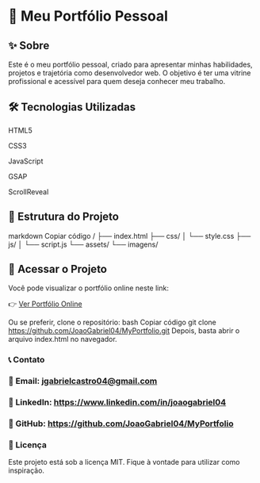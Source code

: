 # 🌟 Meu Portfólio Pessoal


## ✨ Sobre
Este é o meu portfólio pessoal, criado para apresentar minhas habilidades, projetos e trajetória como desenvolvedor web. O objetivo é ter uma vitrine profissional e acessível para quem deseja conhecer meu trabalho.

## 🛠️ Tecnologias Utilizadas
HTML5

CSS3

JavaScript

GSAP

ScrollReveal

## 📁 Estrutura do Projeto
markdown
Copiar código
/
├── index.html
├── css/
│   └── style.css
├── js/
│   └── script.js
└── assets/
    └── imagens/
## 🚀 Acessar o Projeto
Você pode visualizar o portfólio online neste link:

👉 [Ver Portfólio Online](https://gabrielcaslvportfolio.netlify.app)

Ou se preferir, clone o repositório:
bash
Copiar código
git clone https://github.com/JoaoGabriel04/MyPortfolio.git
Depois, basta abrir o arquivo index.html no navegador.

### 📞 Contato
### 📧 Email: jgabrielcastro04@gmail.com

### 💼 LinkedIn: https://www.linkedin.com/in/joaogabriel04

### 🐙 GitHub: https://github.com/JoaoGabriel04/MyPortfolio

### 📝 Licença
Este projeto está sob a licença MIT. Fique à vontade para utilizar como inspiração.

